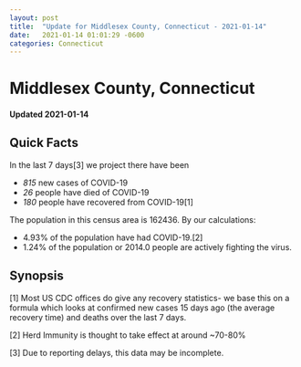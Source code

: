 ```yaml
---
layout: post
title:  "Update for Middlesex County, Connecticut - 2021-01-14"
date:   2021-01-14 01:01:29 -0600
categories: Connecticut
---
```


# Middlesex County, Connecticut
#### Updated 2021-01-14

## Quick Facts

In the last 7 days[3] we project there have been
- *815* new cases of COVID-19
- *26* people have died of COVID-19
- *180* people have recovered from COVID-19[1]

The population in this census area is 162436. By our calculations:
- 4.93% of the population have had COVID-19.[2]
- 1.24% of the population or 2014.0 people are actively fighting the virus.

## Synopsis




[1] Most US CDC offices do give any recovery statistics- we base this on a formula which looks at confirmed new cases
15 days ago (the average recovery time) and deaths over the last 7 days.

[2] Herd Immunity is thought to take effect at around ~70-80%

[3] Due to reporting delays, this data may be incomplete.
 
    